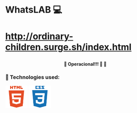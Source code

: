 <h1>WhatsLAB 💻<h1>

http://ordinary-children.surge.sh/index.html


  
  
<h4 align="center"> 
	🚧  Operacional!!! 🚀  🚧
</h4>



<h3>🚀 Technologies used:</h3>
<img src="https://github.com/devicons/devicon/raw/master/icons/html5/html5-plain-wordmark.svg" alt="html5" width="70" height="70" style="max-width:100%;">

<img src="https://github.com/devicons/devicon/raw/master/icons/css3/css3-plain-wordmark.svg" alt="css3" width="70" height="70" style="max-width:100%;">

